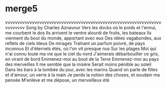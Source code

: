 # merge5
vvvvvvvvvvvvvvvvvvvvvvvvvvvvvvvvvvvvvvvvvvvvvvvvvvvvvvvvvvvvvvvvvvvvvvvv
Song by
Charles Aznavour
Vers les docks où le poids et l'ennui, me courbent le dos
Ils arrivent le ventre alourdi de fruits, les bateaux
Ils viennent du bout du monde, apportant avec eux
Des idées vagabondes, aux reflets de ciels bleus
De mirages
Traînant un parfum poivré, de pays inconnus
Et d'éternels étés, où l'on vit presque nus
Sur les plages
Moi qui n'ai connu toute ma vie que le ciel du nord
J'aimerais débarbouiller ce gris, en virant de bord
Emmenez-moi au bout de la Terre
Emmenez-moi au pays des merveilles
Il me semble que la misère
Serait moins pénible au soleil
Dans les bars à la tombée du jour, avec les marins
Quand on parle de filles et d'amour, un verre à la main
Je perds la notion des choses, et soudain ma pensée
M'enlève et me dépose, un merveilleux été